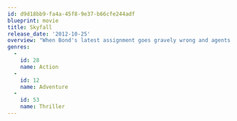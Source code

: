 ```yaml
---
id: d9d18bb9-fa4a-45f8-9e37-b66cfe244adf
blueprint: movie
title: Skyfall
release_date: '2012-10-25'
overview: "When Bond's latest assignment goes gravely wrong and agents around the world are exposed, MI6 is attacked forcing M to relocate the agency. These events cause her authority and position to be challenged by Gareth Mallory, the new Chairman of the Intelligence and Security Committee. With MI6 now compromised from both inside and out, M is left with one ally she can trust: Bond. 007 takes to the shadows - aided only by field agent, Eve - following a trail to the mysterious Silva, whose lethal and hidden motives have yet to reveal themselves."
genres:
  -
    id: 28
    name: Action
  -
    id: 12
    name: Adventure
  -
    id: 53
    name: Thriller
---
```

